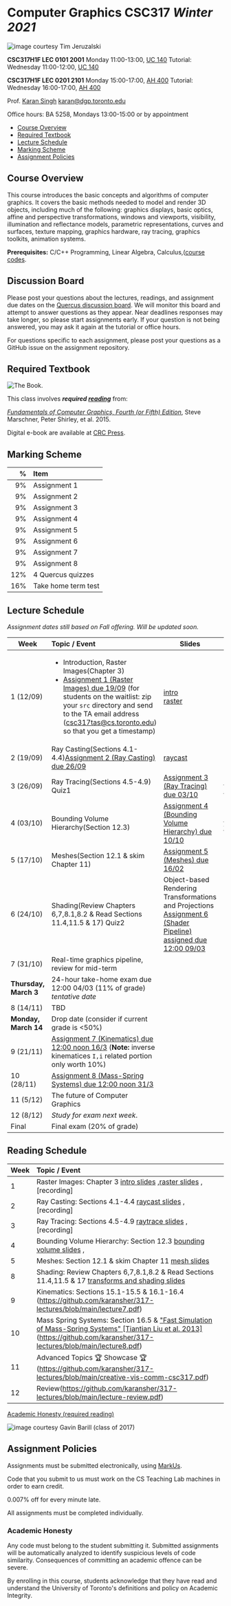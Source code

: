 # Computer Graphics CSC317 _Winter 2021_

![_image courtesy Tim Jeruzalski_](images/bunny-rigid-body.gif)

**CSC317H1F LEC 0101 2001** Monday 11:00-13:00, [UC 140](https://map.utoronto.ca/?id=1809#!m/494517)
Tutorial: Wednesday 11:00-12:00, [UC 140](https://map.utoronto.ca/?id=1809#!m/494517)
 
**CSC317H1F LEC 0201 2101** Monday 15:00-17:00, [AH 400](https://map.utoronto.ca/?id=1809#!m/494578)
Tutorial: Wednesday 16:00-17:00, [AH 400](https://map.utoronto.ca/?id=1809#!m/494578)

Prof. [Karan Singh](https://www.dgp.toronto.edu/~karan/)
karan@dgp.toronto.edu  
  
Office hours: BA 5258, Mondays 13:00-15:00 or by appointment
															
- [Course Overview](#course-overview)
- [Required Textbook](#required-textbook)
- [Lecture Schedule](#lecture-schedule)
- [Marking Scheme](#marking-scheme)
- [Assignment Policies](#assignment-policies)

## Course Overview

This course introduces the basic concepts and algorithms of computer graphics.
It covers the basic methods needed to model and render 3D objects, including
much of the following: graphics displays, basic optics, affine and
perspective transformations, windows and viewports, visibility,											
illumination and reflectance models, parametric representations, curves and surfaces, texture mapping, graphics
hardware, ray tracing, graphics toolkits, animation systems.


**Prerequisites:** C/C++ Programming, Linear Algebra, Calculus,([course
codes](https://artsci.calendar.utoronto.ca/course/csc317h1).


## Discussion Board

Please post your questions about the lectures, readings, and assignment due dates on the
[Quercus discussion
board](https://q.utoronto.ca/courses/280982/discussion_topics). We will monitor
this board and attempt to answer questions as they appear. Near deadlines
responses may take longer, so please start assignments early. If your question
is not being answered, you may ask it again at the tutorial or office hours.

For questions specific to each assignment, please post your questions as a GitHub issue
on the assignment repository.


## Required Textbook


![The Book.](https://www.cs.cornell.edu/~srm/fcg4/K22616_cover-300.jpg)

This class involves  **_required [reading](https://en.wikipedia.org/wiki/Reading)_** from:

[_Fundamentals of Computer Graphics, Fourth (or Fifth)
Edition_](https://www.cs.cornell.edu/~srm/fcg4/), Steve Marschner, Peter Shirley,
et al. 2015.

Digital e-book are available at [CRC
Press](https://www.routledge.com/Fundamentals-of-Computer-Graphics/Marschner-Shirley/p/book/9780367505035).


## Marking Scheme

| % | Item |
| ----: | :-------------- |
| 9% | Assignment 1 | 
| 9% | Assignment 2 | 
| 9% | Assignment 3 | 
| 9% | Assignment 4 | 				  
| 9% | Assignment 5 | 
| 9% | Assignment 6 | 
| 9% | Assignment 7 | 
| 9% | Assignment 8 | 
| 12% | 4 Quercus quizzes |
| 16% | Take home term test |

## Lecture Schedule

_Assignment dates still based on Fall offering. Will be updated soon._

| Week | Topic / Event | Slides | Videos
| --- | :-------------- | ---- | ----
| 1 (12/09)   | <ul><li>Introduction, Raster Images(Chapter 3)</li><li>[Assignment 1 (Raster Images) due 19/09](https://github.com/karansher/computer-graphics-raster-images) (for students on the waitlist: zip your `src` directory and send to the TA email address (csc317tas@cs.toronto.edu) so that you get a timestamp)</li></ul> | [intro](https://github.com/karansher/317-lectures/blob/main/lecture0.pdf)<br>[raster](https://github.com/karansher/317-lectures/blob/main/lecture1.pdf) |
| 2 (19/09)   | Ray Casting(Sections 4.1-4.4)[Assignment 2 (Ray Casting) due 26/09](https://github.com/karansher/computer-graphics-ray-casting) | [raycast](https://github.com/karansher/317-lectures/blob/main/lecture2.pdf) | 
| 3 (26/09) | Ray Tracing(Sections 4.5-4.9) Quiz1 | [Assignment 3 (Ray Tracing) due 03/10](https://github.com/karansher/computer-graphics-ray-tracing) | [raytrace slides](https://github.com/karansher/317-lectures/blob/main/lecture3.pdf) | 
| 4 (03/10) | Bounding Volume Hierarchy(Section 12.3) | [Assignment 4 (Bounding Volume Hierarchy) due 10/10](https://github.com/karansher/computer-graphics-bounding-volume-hierarchy) | [bounding volume](https://github.com/karansher/317-lectures/blob/main/lecture4.pdf)  | 
| 5  (17/10)  | Meshes(Section 12.1 & skim Chapter 11) | [Assignment 5 (Meshes) due 16/02](https://github.com/karansher/computer-graphics-meshes) | | 
| 6  (24/10)  | Shading(Review Chapters 6,7,8.1,8.2 & Read Sections 11.4,11.5 & 17)  Quiz2 | Object-based Rendering Transformations and Projections [Assignment 6 (Shader Pipeline) assigned due 12:00 09/03](https://github.com/karansher/computer-graphics-shader-pipeline) | |
| 7  (31/10)  | Real-time graphics pipeline, review for mid-term
| **Thursday, March 3** | 24-hour take-home exam due 12:00 04/03 (11% of grade) _tentative date_
| 8  (14/11)  | TBD
| **Monday, March 14** | Drop date (consider if current grade is <50%)
| 9  (21/11)  | [Assignment 7 (Kinematics) due 12:00 noon 16/3](https://github.com/karansher/computer-graphics-kinematics) (**Note:** inverse kinematices `I,i` related portion only worth 10%)
| 10 (28/11)  | [Assignment 8 (Mass-Spring Systems) due 12:00 noon 31/3](https://github.com/karansher/computer-graphics-mass-spring-systems) <!-- Course Evaluations Nov. 20 - Dec 7 --> |
| 11 (5/12)  | The future of Computer Graphics
| 12 (8/12)  | _Study for exam next week_.
| Final | Final exam (20% of grade)



## Reading Schedule

| Week | Topic / Event |
| ---- | :------------ |
| 1    | Raster Images: Chapter 3 [intro slides](https://github.com/karansher/317-lectures/blob/main/lecture0.pdf) ,[raster slides](https://github.com/karansher/317-lectures/blob/main/lecture1.pdf) , [recording]
| 2   | Ray Casting: Sections 4.1-4.4 [raycast slides](https://github.com/karansher/317-lectures/blob/main/lecture2.pdf) , [recording]
| 3   | Ray Tracing: Sections 4.5-4.9 [raytrace slides](https://github.com/karansher/317-lectures/blob/main/lecture3.pdf) ,  [recording]
| 4   | Bounding Volume Hierarchy: Section 12.3 [bounding volume slides](https://github.com/karansher/317-lectures/blob/main/lecture4.pdf) ,
| 5  | Meshes: Section 12.1 & skim Chapter 11 [mesh slides](https://github.com/karansher/317-lectures/blob/main/lecture5.pdf)
| 8  | Shading: Review Chapters 6,7,8.1,8.2 & Read Sections 11.4,11.5 & 17 [transforms and shading slides](https://github.com/karansher/317-lectures/blob/main/lecture6.pdf)
| 9  | Kinematics: Sections 15.1-15.5 & 16.1-16.4 (https://github.com/karansher/317-lectures/blob/main/lecture7.pdf)
| 10  | Mass Spring Systems: Section 16.5 & ["Fast Simulation of Mass-Spring Systems" [Tiantian Liu et al. 2013]](http://graphics.berkeley.edu/papers/Liu-FSM-2013-11/Liu-FSM-2013-11.pdf)(https://github.com/karansher/317-lectures/blob/main/lecture8.pdf)
| 11| Advanced Topics 🏆 Showcase 🏆(https://github.com/karansher/317-lectures/blob/main/creative-vis-comm-csc317.pdf)
| 12| Review(https://github.com/karansher/317-lectures/blob/main/lecture-review.pdf)



[Academic Honesty (required reading)](#academic-honesty)

![_image courtesy Gavin Barill (class of 2017)_](images/gavin-barill-snowglobe.jpg)

## Assignment Policies

Assignments must be submitted electronically, using [MarkUs](https://markus.teach.cs.toronto.edu/2022-01).

Code that you submit to us must work on the CS Teaching Lab machines in order to earn credit.
																	   
																				
																			  
																				
																				
				   

0.007% off for every minute late.

All assignments must be completed individually.
		   
																				
																		
																			 
						
																			
																			  
																				
														  

### Academic Honesty

Any code must belong to the student submitting it. Submitted assignments will
be automatically analyzed to identify suspicious levels of code similarity.
Consequences of committing an academic offence can be severe.
																		
																		
													 
																			   
																  
																	   
																			  
											  
																				
																			  
																		 

By enrolling in this course, students acknowledge that they have read and understand the University of Toronto's definitions and policy on Academic Integrity. 
</article>
